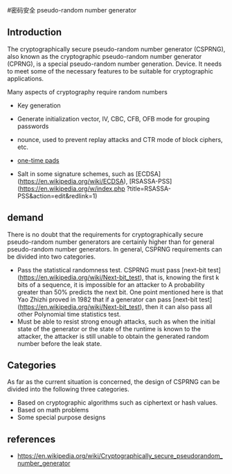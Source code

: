 #密码安全 pseudo-random number generator


## Introduction


The cryptographically secure pseudo-random number generator (CSPRNG), also known as the cryptographic pseudo-random number generator (CPRNG), is a special pseudo-random number generation. Device. It needs to meet some of the necessary features to be suitable for cryptographic applications.


Many aspects of cryptography require random numbers


- Key generation
- Generate initialization vector, IV, CBC, CFB, OFB mode for grouping passwords
- nounce, used to prevent replay attacks and CTR mode of block ciphers, etc.
-   [one-time pads](https://en.wikipedia.org/wiki/One-time_pad)

- Salt in some signature schemes, such as [ECDSA] (https://en.wikipedia.org/wiki/ECDSA), [RSASSA-PSS] (https://en.wikipedia.org/w/index.php ?title=RSASSA-PSS&amp;action=edit&amp;redlink=1)


## demand


There is no doubt that the requirements for cryptographically secure pseudo-random number generators are certainly higher than for general pseudo-random number generators. In general, CSPRNG requirements can be divided into two categories.


- Pass the statistical randomness test. CSPRNG must pass [next-bit test] (https://en.wikipedia.org/wiki/Next-bit_test), that is, knowing the first k bits of a sequence, it is impossible for an attacker to A probability greater than 50% predicts the next bit. One point mentioned here is that Yao Zhizhi proved in 1982 that if a generator can pass [next-bit test] (https://en.wikipedia.org/wiki/Next-bit_test), then it can also pass all other Polynomial time statistics test.
- Must be able to resist strong enough attacks, such as when the initial state of the generator or the state of the runtime is known to the attacker, the attacker is still unable to obtain the generated random number before the leak state.


## Categories


As far as the current situation is concerned, the design of CSPRNG can be divided into the following three categories.


- Based on cryptographic algorithms such as ciphertext or hash values.
- Based on math problems
- Some special purpose designs


## references


-   https://en.wikipedia.org/wiki/Cryptographically_secure_pseudorandom_number_generator